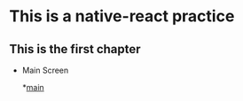 This is a native-react practice
=============
This is the first chapter
-------------
* Main Screen

    *[main](https://user-images.githubusercontent.com/43158428/123597321-27a2ad80-d82e-11eb-825b-78433f8e3fba.PNG)


